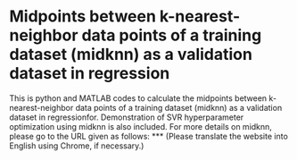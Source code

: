 # Midpoints between k-nearest-neighbor data points of a training dataset (midknn) as a validation dataset in regression
This is python and MATLAB codes to calculate the midpoints between k-nearest-neighbor data points of a training dataset (midknn) as a validation dataset in regressionfor. Demonstration of SVR hyperparameter optimization using midknn is also included. For more details on midknn, please go to the URL given as follows: *** (Please translate the website into English using Chrome, if necessary.)
